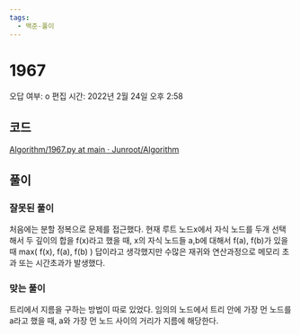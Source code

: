 ```yaml
---
tags:
  - 백준-풀이
---
```

# 1967

오답 여부: o
편집 시간: 2022년 2월 24일 오후 2:58

## 코드

[Algorithm/1967.py at main · Junroot/Algorithm](https://github.com/Junroot/Algorithm/blob/main/backjoon/1967.py)

## 풀이

### 잘못된 풀이

처음에는 분할 정복으로 문제를 접근했다. 현재 루트 노드x에서 자식 노드를 두개 선택해서 두 깊이의 합을 f(x)라고 했을 때, x의 자식 노드들 a,b에 대해서 f(a), f(b)가 있을 때 max( f(x), f(a), f(b) ) 답이라고 생각했지만 수많은 재귀와 연산과정으로 메모리 초과 또는 시간초과가 발생했다.

### 맞는 풀이

트리에서 지름을 구하는 방법이 따로 있었다. 임의의 노드에서 트리 안에 가장 먼 노드를 a라고 했을 때, a와 가장 먼 노드 사이의 거리가 지름에 해당한다.